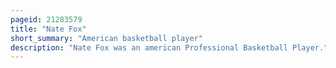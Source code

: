 ```yaml
---
pageid: 21283579
title: "Nate Fox"
short_summary: "American basketball player"
description: "Nate Fox was an american Professional Basketball Player."
---
```

